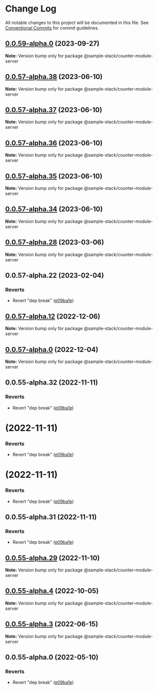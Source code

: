 # Change Log

All notable changes to this project will be documented in this file.
See [Conventional Commits](https://conventionalcommits.org) for commit guidelines.

## [0.0.59-alpha.0](https://github.com/CDEBase/fullstack-pro/compare/v0.0.57-alpha.39...v0.0.59-alpha.0) (2023-09-27)

**Note:** Version bump only for package @sample-stack/counter-module-server

## [0.0.57-alpha.38](https://github.com/CDEBase/fullstack-pro/compare/v0.0.57-alpha.37...v0.0.57-alpha.38) (2023-06-10)

**Note:** Version bump only for package @sample-stack/counter-module-server

## [0.0.57-alpha.37](https://github.com/CDEBase/fullstack-pro/compare/v0.0.57-alpha.36...v0.0.57-alpha.37) (2023-06-10)

**Note:** Version bump only for package @sample-stack/counter-module-server

## [0.0.57-alpha.36](https://github.com/CDEBase/fullstack-pro/compare/v0.0.57-alpha.35...v0.0.57-alpha.36) (2023-06-10)

**Note:** Version bump only for package @sample-stack/counter-module-server

## [0.0.57-alpha.35](https://github.com/CDEBase/fullstack-pro/compare/v0.0.57-alpha.34...v0.0.57-alpha.35) (2023-06-10)

**Note:** Version bump only for package @sample-stack/counter-module-server

## [0.0.57-alpha.34](https://github.com/cdmbase/fullstack-pro/compare/v0.0.57-alpha.33...v0.0.57-alpha.34) (2023-06-10)

**Note:** Version bump only for package @sample-stack/counter-module-server

## [0.0.57-alpha.28](https://github.com/CDEBase/fullstack-pro/compare/v0.0.57-alpha.27...v0.0.57-alpha.28) (2023-03-06)

**Note:** Version bump only for package @sample-stack/counter-module-server

## 0.0.57-alpha.22 (2023-02-04)

### Reverts

-   Revert "dep break" ([e09ba1e](https://github.com/CDEBase/fullstack-pro/commit/e09ba1e1738f091c7071c807abeeb5f30978a271))

## [0.0.57-alpha.12](https://github.com/cdmbase/fullstack-pro/compare/v0.0.57-alpha.11...v0.0.57-alpha.12) (2022-12-06)

**Note:** Version bump only for package @sample-stack/counter-module-server

## [0.0.57-alpha.0](https://github.com/cdmbase/fullstack-pro/compare/v0.0.55-alpha.33...v0.0.57-alpha.0) (2022-12-04)

**Note:** Version bump only for package @sample-stack/counter-module-server

## 0.0.55-alpha.32 (2022-11-11)

### Reverts

-   Revert "dep break" ([e09ba1e](https://github.com/cdmbase/fullstack-pro/commit/e09ba1e1738f091c7071c807abeeb5f30978a271))

# (2022-11-11)

### Reverts

-   Revert "dep break" ([e09ba1e](https://github.com/cdmbase/fullstack-pro/commit/e09ba1e1738f091c7071c807abeeb5f30978a271))

# (2022-11-11)

### Reverts

-   Revert "dep break" ([e09ba1e](https://github.com/cdmbase/fullstack-pro/commit/e09ba1e1738f091c7071c807abeeb5f30978a271))

## 0.0.55-alpha.31 (2022-11-11)

### Reverts

-   Revert "dep break" ([e09ba1e](https://github.com/cdmbase/fullstack-pro/commit/e09ba1e1738f091c7071c807abeeb5f30978a271))

## [0.0.55-alpha.29](https://github.com/cdmbase/fullstack-pro/compare/v0.0.55-alpha.28...v0.0.55-alpha.29) (2022-11-10)

**Note:** Version bump only for package @sample-stack/counter-module-server

## [0.0.55-alpha.4](https://github.com/cdmbase/fullstack-pro/compare/v0.0.55-alpha.3...v0.0.55-alpha.4) (2022-10-05)

**Note:** Version bump only for package @sample-stack/counter-module-server

## [0.0.55-alpha.3](https://github.com/cdmbase/fullstack-pro/compare/v0.0.55-alpha.2...v0.0.55-alpha.3) (2022-06-15)

**Note:** Version bump only for package @sample-stack/counter-module-server

## 0.0.55-alpha.0 (2022-05-10)

### Reverts

-   Revert "dep break" ([e09ba1e](https://github.com/cdmbase/fullstack-pro/commit/e09ba1e1738f091c7071c807abeeb5f30978a271))
